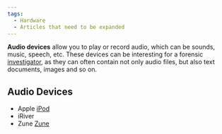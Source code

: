 ```yaml
---
tags:
  - Hardware
  - Articles that need to be expanded
---
```

**Audio devices** allow you to play or record audio, which can be
sounds, music, speech, etc. These devices can be interesting for a
forensic [investigator](investigator.md), as they can often
contain not only audio files, but also text documents, images and so on.

## Audio Devices

- Apple [iPod](ipod.md)
- iRiver
- Zune [Zune](zune.md)
